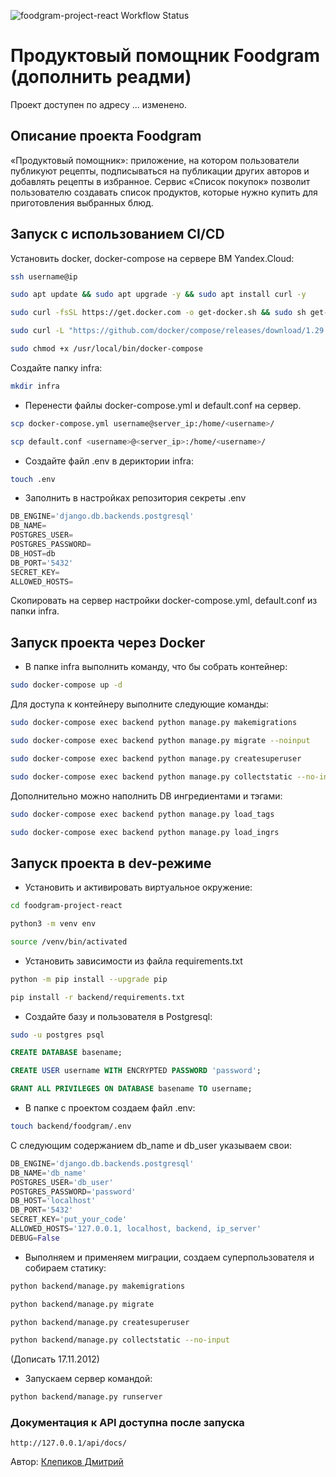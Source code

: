 ![foodgram-project-react Workflow Status](https://github.com/themasterid/foodgram-project-react/actions/workflows/foodgram_workflow.yml/badge.svg?branch=master&event=push)
# Продуктовый помощник Foodgram (дополнить реадми)

Проект доступен по адресу ... изменено.

## Описание проекта Foodgram
«Продуктовый помощник»: приложение, на котором пользователи публикуют рецепты, подписываться на публикации других авторов и добавлять рецепты в избранное. Сервис «Список покупок» позволит пользователю создавать список продуктов, которые нужно купить для приготовления выбранных блюд.

## Запуск с использованием CI/CD

Установить docker, docker-compose на сервере ВМ Yandex.Cloud:

```bash
ssh username@ip
```
```bash
sudo apt update && sudo apt upgrade -y && sudo apt install curl -y
```
```bash
sudo curl -fsSL https://get.docker.com -o get-docker.sh && sudo sh get-docker.sh && sudo rm get-docker.sh
```
```bash
sudo curl -L "https://github.com/docker/compose/releases/download/1.29.2/docker-compose-$(uname -s)-$(uname -m)" -o /usr/local/bin/docker-compose
```
```bash
sudo chmod +x /usr/local/bin/docker-compose
```

Создайте папку infra:

```bash
mkdir infra
```

- Перенести файлы docker-compose.yml и default.conf на сервер.

```bash
scp docker-compose.yml username@server_ip:/home/<username>/
```
```bash
scp default.conf <username>@<server_ip>:/home/<username>/
```
- Создайте файл .env в дериктории infra:

```bash
touch .env
```
- Заполнить в настройках репозитория секреты .env

```python
DB_ENGINE='django.db.backends.postgresql'
DB_NAME=
POSTGRES_USER=
POSTGRES_PASSWORD=
DB_HOST=db
DB_PORT='5432'
SECRET_KEY=
ALLOWED_HOSTS=
```

Скопировать на сервер настройки docker-compose.yml, default.conf из папки infra.

## Запуск проекта через Docker
- В папке infra выполнить команду, что бы собрать контейнер:
```bash
sudo docker-compose up -d
```

Для доступа к контейнеру выполните следующие команды:

```bash
sudo docker-compose exec backend python manage.py makemigrations
```
```bash
sudo docker-compose exec backend python manage.py migrate --noinput
```
```bash
sudo docker-compose exec backend python manage.py createsuperuser
```
```bash
sudo docker-compose exec backend python manage.py collectstatic --no-input
```

Дополнительно можно наполнить DB ингредиентами и тэгами:

```bash
sudo docker-compose exec backend python manage.py load_tags
```
```bash
sudo docker-compose exec backend python manage.py load_ingrs
```

## Запуск проекта в dev-режиме

- Установить и активировать виртуальное окружение:
```bash
cd foodgram-project-react
```
```bash
python3 -m venv env
```
```bash
source /venv/bin/activated
```

- Установить зависимости из файла requirements.txt
```bash
python -m pip install --upgrade pip
```
```bash
pip install -r backend/requirements.txt
```

- Создайте базу и пользователя в Postgresql:
```bash
sudo -u postgres psql
```
```sql
CREATE DATABASE basename;
```
```sql
CREATE USER username WITH ENCRYPTED PASSWORD 'password';
```
```sql
GRANT ALL PRIVILEGES ON DATABASE basename TO username;
```

- В папке с проектом создаем файл .env:
```bash
touch backend/foodgram/.env
```

С следующим содержанием db_name и db_user указываем свои:
```python
DB_ENGINE='django.db.backends.postgresql'
DB_NAME='db_name'
POSTGRES_USER='db_user'
POSTGRES_PASSWORD='password'
DB_HOST='localhost'
DB_PORT='5432'
SECRET_KEY='put_your_code'
ALLOWED_HOSTS='127.0.0.1, localhost, backend, ip_server'
DEBUG=False
```

- Выполняем и применяем миграции, создаем суперпользователя и собираем статику:
```bash
python backend/manage.py makemigrations
```
```bash
python backend/manage.py migrate
```
```bash
python backend/manage.py createsuperuser
```
```bash
python backend/manage.py collectstatic --no-input
```

(Дописать 17.11.2012)
- Запускаем сервер командой:
```bash
python backend/manage.py runserver
```

### Документация к API доступна после запуска
```url
http://127.0.0.1/api/docs/
```

Автор: [Клепиков Дмитрий](https://github.com/themasterid)
